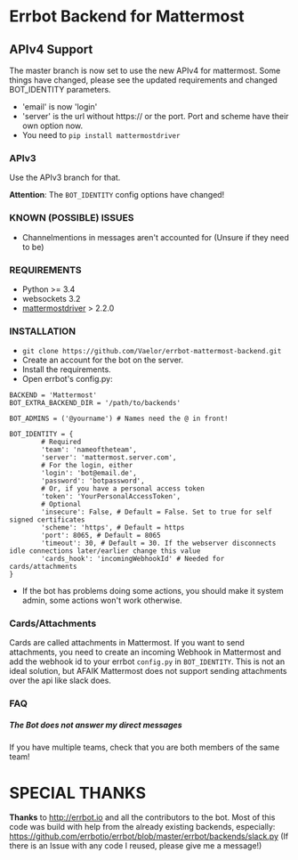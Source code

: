 # Errbot Backend for Mattermost

## APIv4 Support
The master branch is now set to use the new APIv4 for mattermost.
Some things have changed, please see the updated requirements and
changed BOT_IDENTITY parameters.

 - 'email' is now 'login'
 - 'server' is the url without https:// or the port. Port and scheme have their own option now.
 - You need to `pip install mattermostdriver`

### APIv3
Use the APIv3 branch for that.

**Attention**: The `BOT_IDENTITY` config options have changed!

### KNOWN (POSSIBLE) ISSUES

- Channelmentions in messages aren't accounted for (Unsure if they need to be)

### REQUIREMENTS
- Python >= 3.4
- websockets 3.2
- [mattermostdriver](https://github.com/Vaelor/python-mattermost-driver) > 2.2.0

### INSTALLATION

- `git clone https://github.com/Vaelor/errbot-mattermost-backend.git`
- Create an account for the bot on the server.
- Install the requirements.
- Open errbot's config.py:

```
BACKEND = 'Mattermost'
BOT_EXTRA_BACKEND_DIR = '/path/to/backends'

BOT_ADMINS = ('@yourname') # Names need the @ in front!

BOT_IDENTITY = {
        # Required
        'team': 'nameoftheteam',
        'server': 'mattermost.server.com',
        # For the login, either
        'login': 'bot@email.de',
        'password': 'botpassword',
        # Or, if you have a personal access token
        'token': 'YourPersonalAccessToken',
        # Optional
        'insecure': False, # Default = False. Set to true for self signed certificates
        'scheme': 'https', # Default = https
        'port': 8065, # Default = 8065
        'timeout': 30, # Default = 30. If the webserver disconnects idle connections later/earlier change this value
        'cards_hook': 'incomingWebhookId' # Needed for cards/attachments
}
```

- If the bot has problems doing some actions, you should make it system admin, some actions won't work otherwise.

### Cards/Attachments
Cards are called attachments in Mattermost.
If you want to send attachments, you need to create an incoming Webhook in Mattermost
and add the webhook id to your errbot `config.py` in `BOT_IDENTITY`.
This is not an ideal solution, but AFAIK Mattermost does not support sending attachments
over the api like slack does.

### FAQ

##### The Bot does not answer my direct messages
If you have multiple teams, check that you are both members of the same team!

# SPECIAL THANKS

**Thanks** to http://errbot.io and all the contributors to the bot.
Most of this code was build with help from the already existing backends,
especially:
https://github.com/errbotio/errbot/blob/master/errbot/backends/slack.py
(If there is an Issue with any code I reused, please give me a message!)
